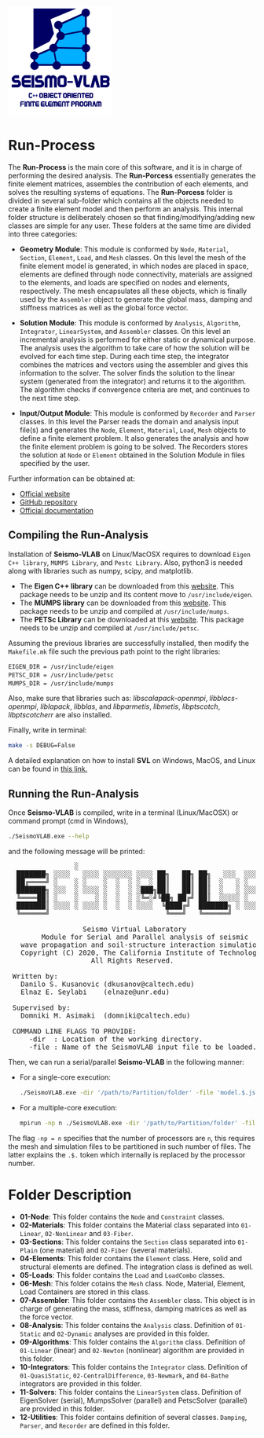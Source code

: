 ![SeismoVLAB Logo](../Logo.png)

Run-Process
===========

The **Run-Process** is the main core of this software, and it is in charge of performing the desired analysis. The **Run-Porcess** essentially generates the finite element matrices, assembles the contribution of each elements, and solves the resulting systems of equations. The **Run-Porcess** folder is divided in several sub-folder which contains all the objects needed to create a finite element model and then perform an analysis. This internal folder structure is deliberately chosen so that finding/modifying/adding new classes are simple for any user. These folders at the same time are divided into three categories:

- **Geometry Module**: This module is conformed by `Node`, `Material`, `Section`, `Element`, `Load`, and `Mesh` classes. On this level the mesh of the finite element model is generated, in which nodes are placed in space, elements are defined through node connectivity, materials are assigned to the elements, and loads are specified on nodes and elements, respectively. The mesh encapsulates all these objects, which is finally used by the `Assembler` object to generate the global mass, damping and stiffness matrices as well as the global force vector. 

- **Solution Module**: This module is conformed by `Analysis`, `Algorithm`, `Integrator`, `LinearSystem`, and `Assembler` classes. On this level an incremental analysis is performed for either static or dynamical purpose. The analysis uses the algorithm to take care of how the solution will be evolved for each time step. During each time step, the integrator combines the matrices and vectors using the assembler and gives this information to the solver. The solver finds the solution to the linear system (generated from the integrator) and returns it to the algorithm. The algorithm checks if convergence criteria are met, and continues to the next time step.

- **Input/Output Module**: This module is conformed by `Recorder` and `Parser` classes. In this level the Parser reads the domain and analysis input file(s) and generates the `Node`, `Element`, `Material`, `Load`, `Mesh` objects to define a finite element problem. It also generates the analysis and how the finite element problem is going to be solved. The Recorders stores the solution at `Node` or `Element` obtained in the Solution Module in files specified by the user.

Further information can be obtained at:

* [Official website](http://www.seismovlab.com)
* [GitHub repository](https://github.com/SeismoVLAB/SVL)
* [Official documentation](http://www.seismovlab.com/documentation/index.html)

Compiling the Run-Analysis
--------------------------
Installation of **Seismo-VLAB** on Linux/MacOSX requires to download `Eigen C++ library`, `MUMPS Library`, and `Pestc Library`. Also, python3 is needed along with libraries such as numpy, scipy, and matplotlib.

* The **Eigen C++ library** can be downloaded from this [website](http://eigen.tuxfamily.org/). This package needs to be unzip and its content move to `/usr/include/eigen`. 
* The **MUMPS library** can be downloaded from this [website](http://mumps.enseeiht.fr/). This package needs to be unzip and compiled at `/usr/include/mumps`.
* The **PETSc Library** can be downloaded at this [website](https://www.mcs.anl.gov/petsc/). This package needs to be unzip and compiled at `/usr/include/petsc`.

Assuming the previous libraries are successfully installed, then modify the `Makefile.mk` file such the previous path point to the right libraries:

```bash
EIGEN_DIR = /usr/include/eigen
PETSC_DIR = /usr/include/petsc
MUMPS_DIR = /usr/include/mumps
```

Also, make sure that libraries such as: *libscalapack-openmpi*, *libblacs-openmpi*, *liblapack*, *libblas*, and *libparmetis*, *libmetis*, *libptscotch*, *libptscotcherr* are also installed.

Finally, write in terminal:
```bash
make -s DEBUG=False
```
A detailed explanation on how to install **SVL** on Windows, MacOS, and Linux can be found in [this link.](http://seismovlab.com/documentation/linkInstallation.html)


Running the Run-Analysis
------------------------

Once **Seismo-VLAB** is compiled, write in a terminal (Linux/MacOSX) or command prompt (cmd in Windows),

```bash
./SeismoVLAB.exe --help
```

and the following message will be printed:

<pre>
                ░                                              
  ███████╗ ░░░░   ░░░░ ░░░░░░░ ░░░░ ██╗   ██╗ ██╗   ░░░  ░░░░  
  ██╔════╝ ░    ░ ░    ░  ░  ░ ░  ░ ██║   ██║ ██║  ░   ░ ░   ░ 
  ███████╗ ░░░  ░ ░░░░ ░  ░  ░ ░███╗██║   ██║ ██║  ░   ░ ░░░░  
  ╚════██║ ░    ░    ░ ░  ░  ░ ░╚═░╝╚██╗ ██╔╝ ██║  ░░░░░ ░   ░ 
  ███████║ ░░░░ ░ ░░░░ ░  ░  ░ ░░░░  ╚████╔╝  ███████╗ ░ ░░░░ 
  ╚══════╝                            ╚═══╝   ╚══════╝           
                                                                        
                  Seismo Virtual Laboratory                         
        Module for Serial and Parallel analysis of seismic              
   wave propagation and soil-structure interaction simulation           
   Copyright (C) 2020, The California Institute of Technology 
                    All Rights Reserved.                               
                                                                        
 Written by:                                         
   Danilo S. Kusanovic (dkusanov@caltech.edu)                           
   Elnaz E. Seylabi    (elnaze@unr.edu)                              
                                                                        
 Supervised by:                                      
   Domniki M. Asimaki  (domniki@caltech.edu)                            
                                                                        
 COMMAND LINE FLAGS TO PROVIDE:                                  
     -dir  : Location of the working directory.                  
     -file : Name of the SeismoVLAB input file to be loaded.      
</pre>

Then, we can run a serial/parallel **Seismo-VLAB** in the following manner:

* For a single-core execution:
  ```bash
  ./SeismoVLAB.exe -dir '/path/to/Partition/folder' -file 'model.$.json'
  ```

* For a multiple-core execution:
  ```bash
  mpirun -np n ./SeismoVLAB.exe -dir '/path/to/Partition/folder' -file 'model.$.json'
  ```

The flag `-np = n` specifies that the number of processors are `n`, this requires the mesh and simulation files to be partitioned in such number of files. The latter explains the `.$.` token which internally is replaced by the processor number.

Folder Description
==================
* **01-Node**:
  This folder contains the `Node` and `Constraint` classes.
* **02-Materials**: 
  This folder contains the Material class separated into `01-Linear`, `02-NonLinear` and `03-Fiber`.
* **03-Sections**:
  This folder contains the `Section` class separated into `01-Plain` (one material) and `02-Fiber` (several materials).
* **04-Elements**:
  This folder contains the `Element` class. Here, solid and structural elements are defined. The integration class is defined as well.
* **05-Loads**:
  This folder contains the `Load` and `LoadCombo` classes.
* **06-Mesh**:
  This folder cotains the `Mesh` class. Node, Material, Element, Load Containers are stored in this class.
* **07-Assembler**:
    This folder contains the `Assembler` class. This object is in charge of generating the mass, stiffness, damping matrices as well as the force vector. 
* **08-Analysis**:
    This folder contains the `Analysis` class. Definition of `01-Static` and `02-Dynamic` analyses are provided in this folder.
* **09-Algorithms**:
  This folder contains the `Algorithm` class. Definition of `01-Linear` (linear) and `02-Newton` (nonlinear) algorithm are provided in this folder.   
* **10-Integrators**:
  This folder contains the `Integrator` class. Definition of `01-QuasiStatic`, `02-CentralDifference`, `03-Newmark`, and `04-Bathe` integrators are provided in this folder.
* **11-Solvers**:
  This folder contains the `LinearSystem` class. Definition of EigenSolver (serial), MumpsSolver (parallel) and PetscSolver (parallel) are provided in this folder.
* **12-Utilities**:
  This folder contains definition of several classes. `Damping`, `Parser`, and `Recorder` are defined in this folder.
